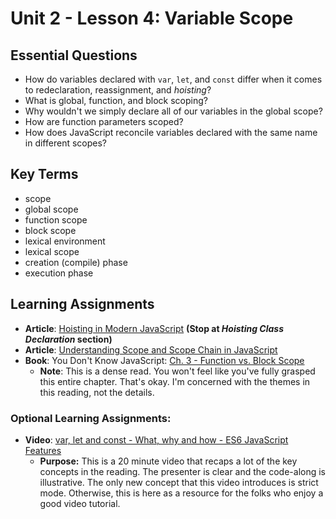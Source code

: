 # Unit 2 - Lesson 4: Variable Scope

## Essential Questions
* How do variables declared with `var`, `let`, and `const` differ when it comes to redeclaration, reassignment, and _hoisting_? 
* What is global, function, and block scoping?
* Why wouldn't we simply declare all of our variables in the global scope?
* How are function parameters scoped?
* How does JavaScript reconcile variables declared with the same name in different scopes?

## Key Terms
* scope
* global scope
* function scope
* block scope
* lexical environment
* lexical scope
* creation (compile) phase
* execution phase

## Learning Assignments
* **Article**: [Hoisting in Modern JavaScript](https://blog.bitsrc.io/hoisting-in-modern-javascript-let-const-and-var-b290405adfda) **(Stop at _Hoisting Class Declaration_ section)**
* **Article**: [Understanding Scope and Scope Chain in JavaScript](https://blog.bitsrc.io/understanding-scope-and-scope-chain-in-javascript-f6637978cf53)
* **Book**: You Don't Know JavaScript: [Ch. 3 - Function vs. Block Scope](https://github.com/getify/You-Dont-Know-JS/blob/2nd-ed/scope-closures/ch3.md)
    * **Note**: This is a dense read. You won't feel like you've fully grasped this entire chapter. That's okay. I'm concerned with the themes in this reading, not the details.

### Optional Learning Assignments:
* **Video**: [var, let and const - What, why and how - ES6 JavaScript Features](https://www.youtube.com/watch?v=sjyJBL5fkp8)
    * **Purpose:** This is a 20 minute video that recaps a lot of the key concepts in the reading. The presenter is clear and the code-along is illustrative. The only new concept that this video introduces is strict mode. Otherwise, this is here as a resource for the folks who enjoy a good video tutorial.
